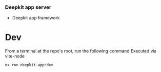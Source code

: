 ### Deepkit app server

- Deepkit app framework

# Dev 
From a terminal at the repo's root, run the following command
Executed via vite-node

```shell
nx run deepkit-app:dev
```
